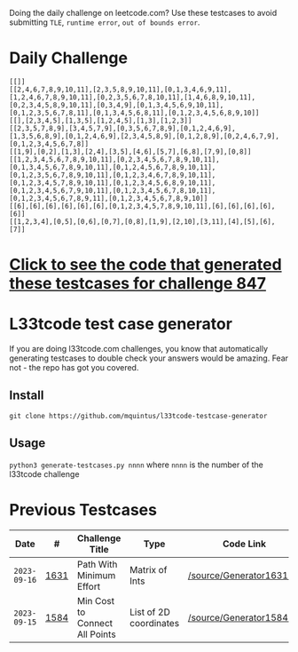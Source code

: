 Doing the daily challenge on leetcode.com? Use these testcases to avoid submitting `TLE`, `runtime error`, `out of bounds error`.

# Daily Challenge

```
[[]]
[[2,4,6,7,8,9,10,11],[2,3,5,8,9,10,11],[0,1,3,4,6,9,11],[1,2,4,6,7,8,9,10,11],[0,2,3,5,6,7,8,10,11],[1,4,6,8,9,10,11],[0,2,3,4,5,8,9,10,11],[0,3,4,9],[0,1,3,4,5,6,9,10,11],[0,1,2,3,5,6,7,8,11],[0,1,3,4,5,6,8,11],[0,1,2,3,4,5,6,8,9,10]]
[[],[2,3,4,5],[1,3,5],[1,2,4,5],[1,3],[1,2,3]]
[[2,3,5,7,8,9],[3,4,5,7,9],[0,3,5,6,7,8,9],[0,1,2,4,6,9],[1,3,5,6,8,9],[0,1,2,4,6,9],[2,3,4,5,8,9],[0,1,2,8,9],[0,2,4,6,7,9],[0,1,2,3,4,5,6,7,8]]
[[1,9],[0,2],[1,3],[2,4],[3,5],[4,6],[5,7],[6,8],[7,9],[0,8]]
[[1,2,3,4,5,6,7,8,9,10,11],[0,2,3,4,5,6,7,8,9,10,11],[0,1,3,4,5,6,7,8,9,10,11],[0,1,2,4,5,6,7,8,9,10,11],[0,1,2,3,5,6,7,8,9,10,11],[0,1,2,3,4,6,7,8,9,10,11],[0,1,2,3,4,5,7,8,9,10,11],[0,1,2,3,4,5,6,8,9,10,11],[0,1,2,3,4,5,6,7,9,10,11],[0,1,2,3,4,5,6,7,8,10,11],[0,1,2,3,4,5,6,7,8,9,11],[0,1,2,3,4,5,6,7,8,9,10]]
[[6],[6],[6],[6],[6],[6],[0,1,2,3,4,5,7,8,9,10,11],[6],[6],[6],[6],[6]]
[[1,2,3,4],[0,5],[0,6],[0,7],[0,8],[1,9],[2,10],[3,11],[4],[5],[6],[7]]
```

# [Click to see the code that generated these testcases for challenge 847](/source/Generator847.py)

# L33tcode test case generator
If you are doing l33tcode.com challenges, you know that automatically generating testcases to double check your answers would be amazing. Fear not - the repo has got you covered.

## Install

`git clone https://github.com/mquintus/l33tcode-testcase-generator`

## Usage

`python3 generate-testcases.py nnnn` where `nnnn` is the number of the l33tcode challenge

# Previous Testcases

| Date       |   #  | Challenge Title          | Type                         | Code Link | Output |
|------------|------|--------------------------|------------------------------|-----------|--------|
| `2023-09-16` | [1631](https://leetcode.com/problems/path-with-minimum-effort/) | Path With Minimum Effort | Matrix of Ints               | [/source/Generator1631.py](/source/Generator1631.py) | [/generated/1631_Path_With_Minimum_Effort.txt](/generated/1631_Path_With_Minimum_Effort.txt) | 
| `2023-09-15` | [1584](https://www.leetcode.com/problems/min-cost-to-connect-all-points/) | Min Cost to Connect All Points | List of 2D coordinates | [/source/Generator1584.py](/source/Generator1584.py) | [/generated/1584_Min_Cost_to_Connect_All_Points.txt](/generated/1584_Min_Cost_to_Connect_All_Points.txt) | 
		


